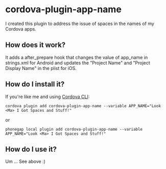 # cordova-plugin-app-name
I created this plugin to address the issue of spaces in the names of my Cordova apps. 
 
## How does it work?
It adds a after_prepare hook that changes the value of app_name in strings.xml for Android and updates the "Project Name" and 
"Project Display Name" in the plist for iOS.

## How do I install it?

If you're like me and using [Cordova CLI](http://cordova.apache.org/):
```
cordova plugin add cordova-plugin-app-name --variable APP_NAME="Look <Ma> I Got Spaces and Stuff!"
```

or

```
phonegap local plugin add cordova-plugin-app-name --variable APP_NAME="Look <Ma> I Got Spaces and Stuff!"
```

## How do I use it?
Um ... See above :)




